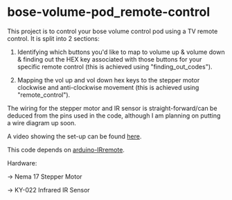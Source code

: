 # bose-volume-pod_remote-control
This project is to control your bose volume control pod using a TV remote control. It is split into 2 sections:

1. Identifying which buttons you'd like to map to volume up & volume down & finding out the HEX key associated with those buttons for your specific remote control (this is achieved using "finding_out_codes").

2. Mapping the vol up and vol down hex keys to the stepper motor clockwise and anti-clockwise movement (this is achieved using "remote_control").


The wiring for the stepper motor and IR sensor is straight-forward/can be deduced from the pins used in the code, although I am planning on putting a wire diagram up soon. 


A video showing the set-up can be found [here](https://www.youtube.com/watch?v=74JBGCSBqmY "Volume control video").

This code depends on [arduino-IRremote](https://github.com/z3t0/Arduino-IRremote).


Hardware:

-> Nema 17 Stepper Motor

-> KY-022 Infrared IR Sensor




